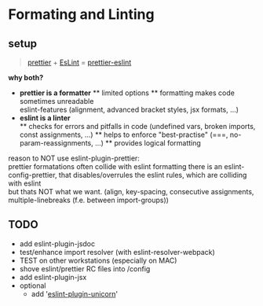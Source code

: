 # Formating and Linting

## setup

> [prettier](https://prettier.io) + [EsLint](https://eslint.org/) = [prettier-eslint](https://github.com/prettier/prettier-eslint-cli)

**why both?**

- **prettier is a formatter**
  ** limited options
  ** formatting makes code sometimes unreadable  
  eslint-features (alignment, advanced bracket styles, jsx formats, ...)
- **eslint is a linter**  
  ** checks for errors and pitfalls in code (undefined vars, broken imports, const assignments, ...)
  ** helps to enforce "best-practise" (===, no-param-reassignments, ...)
  \*\* provides logical formatting

reason to NOT use eslint-plugin-prettier:  
prettier formatations often collide with eslint formatting
there is an eslint-config-prettier, that disables/overrules the eslint rules, which are colliding with eslint  
but thats NOT what we want.
(align, key-spacing, consecutive assignments, multiple-linebreaks (f.e. between import-groups))

## TODO

- add eslint-plugin-jsdoc
- test/enhance import resolver (with eslint-resolver-webpack)
- TEST on other workstations (especially on MAC)
- shove eslint/prettier RC files into /config
- add eslint-plugin-jsx
- optional
  - add '[eslint-plugin-unicorn](https://github.com/sindresorhus/eslint-plugin-unicorn)'
